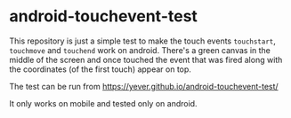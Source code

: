 # android-touchevent-test

This repository is just a simple test to make the touch events `touchstart`, `touchmove` and `touchend` work on android. 
There's a green canvas in the middle of the screen and once touched the event that was fired along with the coordinates
(of the first touch) appear on top.

The test can be run from https://yever.github.io/android-touchevent-test/

It only works on mobile and tested only on android.
